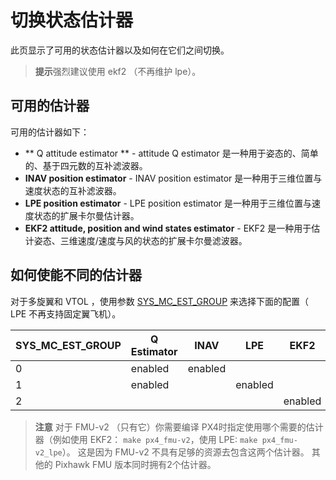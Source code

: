 # 切换状态估计器

此页显示了可用的状态估计器以及如何在它们之间切换。

> **提示**强烈建议使用 ekf2 （不再维护 lpe）。

## 可用的估计器

可用的估计器如下：

- ** Q attitude estimator ** - attitude Q estimator 是一种用于姿态的、简单的、基于四元数的互补滤波器。
- **INAV position estimator** - INAV position estimator 是一种用于三维位置与速度状态的互补滤波器。
- **LPE position estimator** - LPE position estimator 是一种用于三维位置与速度状态的扩展卡尔曼估计器。
- **EKF2 attitude, position and wind states estimator** - EKF2 是一种用于估计姿态、三维速度/速度与风的状态的扩展卡尔曼滤波器。

## 如何使能不同的估计器

对于多旋翼和 VTOL ，使用参数 [SYS_MC_EST_GROUP](../advanced/parameter_reference.md#SYS_MC_EST_GROUP) 来选择下面的配置（ LPE 不再支持固定翼飞机）。

| SYS_MC_EST_GROUP | Q Estimator | INAV    | LPE     | EKF2    |
| ------------------ | ----------- | ------- | ------- | ------- |
| 0                  | enabled     | enabled |         |         |
| 1                  | enabled     |         | enabled |         |
| 2                  |             |         |         | enabled |

> **注意** 对于 FMU-v2 （只有它）你需要编译 PX4时指定使用哪个需要的估计器（例如使用 EKF2： `make px4_fmu-v2`，使用 LPE: `make px4_fmu-v2_lpe`）。 这是因为 FMU-v2 不具有足够的资源去包含这两个估计器。 其他的 Pixhawk FMU 版本同时拥有2个估计器。